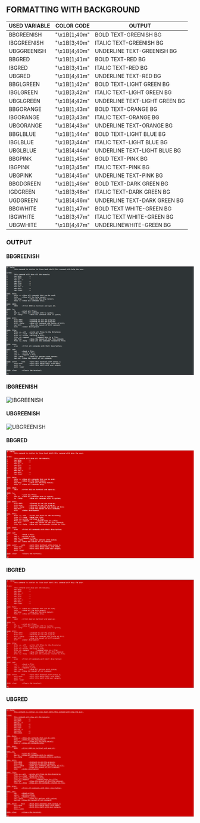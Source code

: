 ## FORMATTING WITH BACKGROUND

 USED VARIABLE | COLOR CODE | OUTPUT
---------------|------------|--------------
 BBGREENISH | "\x1B[1;40m" | BOLD TEXT-GREENISH BG
 IBGGREENISH | "\x1B[3;40m" | ITALIC TEXT-GREENISH BG
 UBGGREENISH | "\x1B[4;40m" | UNDERLINE TEXT-GREENISH BG
 BBGRED | "\x1B[1;41m" | BOLD TEXT-RED BG
 IBGRED | "\x1B[3;41m" | ITALIC TEXT-RED BG
 UBGRED | "\x1B[4;41m" | UNDERLINE TEXT-RED BG
 BBGLGREEN | "\x1B[1;42m" | BOLD TEXT-LIGHT GREEN BG
 IBGLGREEN | "\x1B[3;42m" | ITALIC TEXT-LIGHT GREEN BG
 UBGLGREEN | "\x1B[4;42m" |UNDERLINE TEXT-LIGHT GREEN BG
 BBGORANGE | "\x1B[1;43m" | BOLD TEXT-ORANGE BG
 IBGORANGE | "\x1B[3;43m" | ITALIC TEXT-ORANGE BG
 UBGORANGE | "\x1B[4;43m" | UNDERLINE TEXT-ORANGE BG
 BBGLBLUE | "\x1B[1;44m" | BOLD TEXT-LIGHT BLUE BG
 IBGLBLUE | "\x1B[3;44m" | ITALIC TEXT-LIGHT BLUE BG
 UBGLBLUE | "\x1B[4;44m" | UNDERLINE TEXT-LIGHT BLUE BG
 BBGPINK | "\x1B[1;45m" | BOLD TEXT-PINK BG
 IBGPINK | "\x1B[3;45m" | ITALIC TEXT-PINK BG
 UBGPINK | "\x1B[4;45m" | UNDERLINE TEXT-PINK BG
 BBGDGREEN | "\x1B[1;46m" | BOLD TEXT-DARK GREEN BG
 IGDGREEN | "\x1B[3;46m" | ITALIC TEXT-DARK GREEN BG
 UGDGREEN | "\x1B[4;46m" | UNDERLINE TEXT-DARK GREEN BG
 BBGWHITE | "\x1B[1;47m" | BOLD TEXT WHITE-GREEN BG
 IBGWHITE | "\x1B[3;47m" | ITALIC TEXT WHITE-GREEN BG
 UBGWHITE | "\x1B[4;47m" | UNDERLINEWHITE-GREEN BG

### OUTPUT

#### BBGREENISH

![BBGREENISH](../img/BBGREENISH.png)

#### IBGREENISH

![IBGREENISH](../img/IBGREENISH.png)

#### UBGREENISH

![UBGREENISH](../img/UBGREENISH.png)

#### BBGRED

![BBGRED](../img/BBGRED.png)

#### IBGRED

![IBGRED](../img/IBGRED.png)

#### UBGRED

![UBGRED](../img/UBGRED.png)
